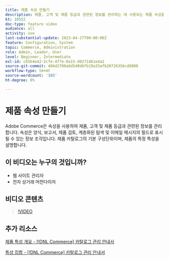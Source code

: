 ```yaml
---
title: 제품 속성 만들기
description: 제품, 고객 및 제품 등급과 관련된 정보를 관리하는 데 사용되는 제품 속성을 만드는 방법을 알아봅니다.
kt: 10552
doc-type: feature video
audience: all
activity: use
last-substantial-update: 2023-04-27T00:00:00Z
feature: Configuration, System
topic: Commerce, Administration
role: Admin, Leader, User
level: Beginner, Intermediate
exl-id: c65b4e42-2cfe-4f7e-8a15-d0271461e4a2
source-git-commit: 404d2708a6d540d6fb19a33afb20726356cd8000
workflow-type: tm+mt
source-wordcount: '103'
ht-degree: 0%

---
```


# 제품 속성 만들기

Adobe Commerce은 속성을 사용하여 제품, 고객 및 제품 등급과 관련된 정보를 관리합니다. 속성은 양식, 보고서, 제품 검토, 계층화된 탐색 및 이메일 메시지의 필드로 표시될 수 있는 정보 조각입니다. 제품 카탈로그의 기본 구성단위이며, 제품의 특정 특성을 설명합니다.

## 이 비디오는 누구의 것입니까?

- 웹 사이트 관리자
- 전자 상거래 머천다이저

## 비디오 콘텐츠

>[!VIDEO](https://video.tv.adobe.com/v/343749?quality=12&learn=on)

## 추가 리소스

[제품 특성 개요 - [!DNL Commerce] 카탈로그 관리 안내서](https://experienceleague.adobe.com/docs/commerce-admin/catalog/product-attributes/product-attributes.html)

[특성 집합 - [!DNL Commerce] 카탈로그 관리 안내서](https://experienceleague.adobe.com/docs/commerce-admin/catalog/product-attributes/create/attribute-sets.html)
